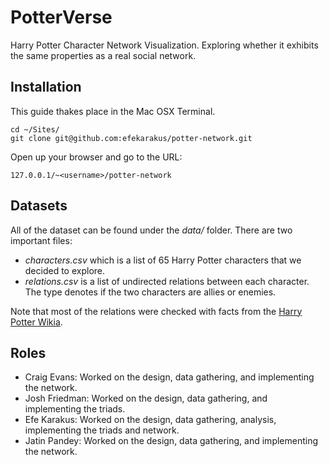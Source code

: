 # PotterVerse

Harry Potter Character Network Visualization.
Exploring whether it exhibits the same properties as a real social network.

## Installation
This guide thakes place in the Mac OSX Terminal.
```
cd ~/Sites/
git clone git@github.com:efekarakus/potter-network.git
```

Open up your browser and go to the URL:
```
127.0.0.1/~<username>/potter-network
```

## Datasets

All of the dataset can be found under the <i>data/</i> folder.
There are two important files:
* <i>characters.csv</i> which is a list of 65 Harry Potter characters that we decided to explore.
* <i>relations.csv</i> is a list of undirected relations between each character. The type denotes if the two characters are allies or enemies.

Note that most of the relations were checked with facts from the [Harry Potter Wikia](http://harrypotter.wikia.com/wiki/Main_Page).

## Roles

* Craig Evans: Worked on the design, data gathering, and implementing the network.
* Josh Friedman: Worked on the design, data gathering, and implementing the triads.
* Efe Karakus: Worked on the design, data gathering, analysis, implementing the triads and network.
* Jatin Pandey: Worked on the design, data gathering, and implementing the network.
